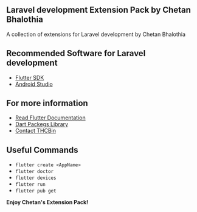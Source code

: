 ## Laravel development Extension Pack by Chetan Bhalothia

A collection of extensions for Laravel development by Chetan Bhalothia

## Recommended Software for Laravel development

* [Flutter SDK](https://flutter.dev/docs/get-started/install)
* [Android Studio](https://developer.android.com/studio)
## For more information

* [Read Flutter Documentation](https://flutter.dev/docs)
* [Dart Packegs Library](https://pub.dev/)
* [Contact THCBin](https://thcb.in/)
## Useful Commands

* `flutter create <AppName>` 
* `flutter doctor`
* `flutter devices`
* `flutter run`
* `flutter pub get`

**Enjoy Chetan's Extension Pack!**

